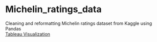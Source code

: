 # Michelin_ratings_data
Cleaning and reformatting Michelin ratings dataset from Kaggle using Pandas <br />
[Tableau Visualization](https://public.tableau.com/app/profile/kyle.parkman/viz/MichelinRatingsMap/Dashboard1)
